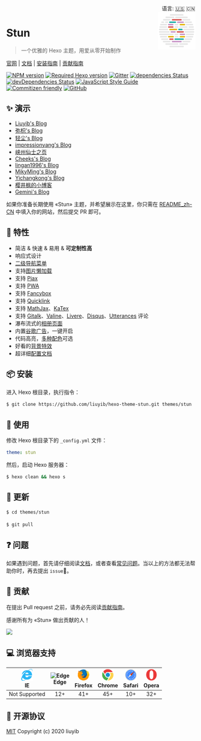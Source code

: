<div align="right">
  语言:
  <a title="English" href="./README.md">🇺🇸</a>
  🇨🇳
</div>

<a title="Stun website" href="https://theme-stun.github.io/">
  <img src="https://raw.githubusercontent.com/liuyib/hexo-theme-stun/master/source/images/icons/stun-logo.svg" alt="Stun logo" align="right" width="100" height="100">
</a>

# Stun

> 一个优雅的 Hexo 主题，用爱从零开始制作

[官网](https://theme-stun.github.io/) |
[文档](https://theme-stun.github.io/docs/) |
[安装指南](https://theme-stun.github.io/docs/guide/quick-start.html#installation) |
[贡献指南](https://theme-stun.github.io/docs/contribute/contribute.html#contribution)

[![NPM version](https://img.shields.io/npm/v/hexo-theme-stun?logo=npm&color=blue)](https://www.npmjs.com/package/hexo-theme-stun)
[![Required Hexo version](https://img.shields.io/badge/hexo-%3E=4.0.0-blue?logo=hexo&color=blue)](https://hexo.io)
[![Gitter](https://img.shields.io/gitter/room/liuyib/hexo-theme-stun?logo=gitter&color=753a88)](https://gitter.im/liuyib/hexo-theme-stun)
[![dependencies Status](https://david-dm.org/liuyib/hexo-theme-stun/status.svg)](https://david-dm.org/liuyib/hexo-theme-stun)
[![devDependencies Status](https://david-dm.org/liuyib/hexo-theme-stun/dev-status.svg)](https://david-dm.org/liuyib/hexo-theme-stun?type=dev)
[![JavaScript Style Guide](https://img.shields.io/badge/code_style-standard-brightgreen.svg)](https://standardjs.com)
[![Commitizen friendly](https://img.shields.io/badge/commitizen-friendly-brightgreen.svg)](http://commitizen.github.io/cz-cli/)
[![GitHub](https://img.shields.io/github/license/liuyib/hexo-theme-stun)](https://github.com/liuyib/hexo-theme-stun/blob/master/LICENSE)

## :sparkles: 演示

- [Liuyib's Blog](https://liuyib.github.io/)
- [弥枳's Blog](http://blog2.coor.top/)
- [轻尘's Blog](https://qcxitong.xyz/)
- [impressionyang's Blog](https://impressionyang.github.io)
- [峡州仙士之页](https://cjh0613.github.io/blog/)
- [Cheeks's Blog](https://www.cheeks.top/)
- [lingan1996's Blog](https://www.lingan1996.top)
- [MikyMing's Blog](https://mikyming.online/)
- [Yichangkong's Blog](https://yichangkong.github.io/)
- [樱井枫的小博客](https://sakurai.in/)
- [Gemini's Blog](https://geminiplanet.cn/)

如果你准备长期使用 «Stun» 主题，并希望展示在这里，你只需在 [README_zh-CN](https://github.com/liuyib/hexo-theme-stun/edit/master/README_zh-CN.md) 中填入你的网站，然后提交 PR 即可。

## :crystal_ball: 特性

- 简洁 & 快速 & 易用 & **可定制性高**
- 响应式设计
- [二级导航菜单](https://liuyib.github.io/hexo-theme-stun/zh-CN/advanced/advanced-setting.html#二级导航菜单)
- 支持[图片懒加载](https://liuyib.github.io/hexo-theme-stun/zh-CN/advanced/advanced-setting.html#图片懒加载)
- 支持 [Pjax](https://github.com/defunkt/jquery-pjax)
- 支持 [PWA](https://developers.google.com/web/progressive-web-apps)
- 支持 [Fancybox](https://github.com/fancyapps/fancybox)
- 支持 [Quicklink](https://github.com/GoogleChromeLabs/quicklink)
- 支持 [MathJax](https://www.mathjax.org/)、[KaTex](https://katex.org/)
- 支持 [Gitalk](https://github.com/gitalk/gitalk)、[Valine](https://valine.js.org/)、[Livere](https://livere.com/)、[Disqus](https://disqus.com/)、[Utterances](https://github.com/utterance/utterances) 评论
- 瀑布流式的[相册页面](https://liuyib.github.io/gallery/)
- 内置[谷歌广告](https://www.google.cn/adsense/start/)，一键开启
- 代码高亮，[多种配色](https://liuyib.github.io/hexo-theme-stun/zh-CN/advanced/advanced-setting.html#代码高亮)可选
- 好看的[背景特效](https://liuyib.github.io/hexo-theme-stun/zh-CN/advanced/third-part.html#ribbon)
- 超详细[配置文档](https://liuyib.github.io/hexo-theme-stun/)

## :package: 安装

进入 Hexo 根目录，执行指令：

```bash
$ git clone https://github.com/liuyib/hexo-theme-stun.git themes/stun
```

## :hammer: 使用

修改 Hexo 根目录下的 `_config.yml` 文件：

```yml
theme: stun
```

然后，启动 Hexo 服务器：

```bash
$ hexo clean && hexo s
```

## :art: 更新

```bash
$ cd themes/stun

$ git pull
```

## :question: 问题

如果遇到问题，首先请仔细阅读[文档](https://theme-stun.github.io/docs/zh-CN/)，或者查看[常见问题](./FAQ.md)。当以上的方法都无法帮助你时，再去提出 `issue`:hugs:。

## :handshake: 贡献

在提出 Pull request 之前，请务必先阅读[贡献指南](https://theme-stun.github.io/docs/contribute/contribute.html#contribution)。

感谢所有为 «Stun» 做出贡献的人！

<a href="https://github.com/liuyib/hexo-theme-stun/graphs/contributors">
  <img src="https://opencollective.com/hexo-theme-stun/contributors.svg?width=980">
</a>

## :computer: 浏览器支持

| <img src="https://raw.githubusercontent.com/liuyib/picBed/master/collection/20190723235410.png" alt="IE" width="32px" height="32px" /></br> IE | <img src="https://cdnjs.cloudflare.com/ajax/libs/browser-logos/35.1.0/edge/edge_64x64.png" alt="Edge" width="32px" height="32px" /></br> Edge | <img src="https://raw.githubusercontent.com/liuyib/picBed/master/collection/20190723235406.png" alt="Firefox" width="32px" height="32px" /></br> Firefox | <img src="https://raw.githubusercontent.com/liuyib/picBed/master/collection/20190723235407.png" alt="Chrome" width="32px" height="32px" /></br> Chrome | <img src="https://raw.githubusercontent.com/liuyib/picBed/master/collection/20190723235409.png" alt="Safari" width="32px" height="32px" /></br> Safari | <img src="https://raw.githubusercontent.com/liuyib/picBed/master/collection/20190723235411.png" alt="Opera" width="32px" height="32px" /></br> Opera |
| :---: | :---: | :---: |:---: | :---: | :---: |
| Not Supported | 12+ | 41+ | 45+ | 10+ | 32+ |

## :page_with_curl: 开源协议

[MIT](https://github.com/liuyib/hexo-theme-stun/blob/master/LICENSE) Copyright (c) 2020 liuyib
